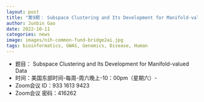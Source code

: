 ```yaml
---
layout: post
title: "第9期： Subspace Clustering and Its Development for Manifold-valued Data"
author: Junbin Gao 
date: 2022-10-11
categories: news
image: images/nih-common-fund-bridge2ai.jpg
tags: bioinformatics, GWAS, Genomics, Disease, Human
---
```


- 题目： Subspace Clustering and Its Development for Manifold-valued Data
- 时间：美国东部时间-每周-周六晚上-10：00pm（星期六）-
- Zoom会议 ID：933 1613 9423
- Zoom会议 密码：416262
